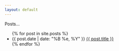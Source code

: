 ```yaml
---
layout: default
---
```


Posts...

<section class="content">
  <ul class="listing">
    {% for post in site.posts %}
    <li>
      <span>{{ post.date | date: "%B %e, %Y" }}</span> <a href="{{ post.url }}">{{ post.title }}</a>
    </li>
    {% endfor %}
  </ul>
</section>